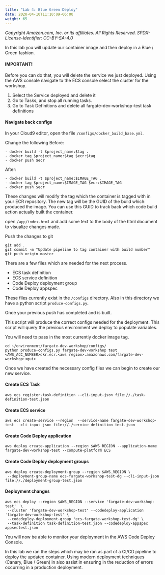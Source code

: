 ```yaml
---
title: "Lab 4: Blue Green Deploy"
date: 2020-04-10T11:10:09-06:00
weight: 65
---
```


_Copyright Amazon.com, Inc. or its affiliates. All Rights Reserved. SPDX-License-Identifier: CC-BY-SA-4.0_

In this lab you will update our container image and then deploy in a Blue / Green fashion.

#### IMPORTANT!
Before you can do that, you will delete the service we just deployed.
Using the AWS console navigate to the ECS console select the cluster for the workshop.
1. Select the Service deployed and delete it
2. Go to Tasks, and stop all running tasks.
3. Go to Task Definitions and delete all fargate-dev-workshop-test task definitions


#### Navigate back configs

In your Cloud9 editor, open the file `/configs/docker_build_base.yml`.

Change the following
Before:

    - docker build -t $project_name:$tag .
    - docker tag $project_name:$tag $ecr:$tag
    - docker push $ecr

After:

    - docker build -t $project_name:$IMAGE_TAG .
    - docker tag $project_name:$IMAGE_TAG $ecr:$IMAGE_TAG
    - docker push $ecr
    
These changes will modify the tag which the container is tagged with in your ECR repository.
The new tag will be the GUID of the build which produced the image. 
You can use this GUID to track back which code build action actually built the container.

open `/app/index.html` and add some text to the body of the html document to visualize changes made.

Push the changes to git

    git add .
    git commit -m "Update pipeline to tag container with build number"
    git push origin master

There are a few files which are needed for the next process.

* ECS task definition
* ECS service definition
* Code Deploy deployment group
* Code Deploy appspec

These files currently exist in the `/configs` directory. Also in this directory we have a python script `produce-configs.py`.

Once your previous push has completed and is built.

This script will produce the correct configs needed for the deployment. This script will query the previous environment we deploy to populate variables.

You will need to pass in the most currently docker image tag.

    cd ~/environment/fargate-dev-workshop/configs/
    python produce-configs.py fargate-dev-workshop test <AWS_ACC_NUMBER>dkr.ecr.<aws region>.amazonaws.com/fargate-dev-workshop:<gui>

Once we have created the necessary config files we can begin to create our new service.

#### Create ECS Task
    
    aws ecs register-task-definition --cli-input-json file://./task-definition-test.json

#### Create ECS service

    aws ecs create-service --region  --service-name fargate-dev-workshop-test --cli-input-json file://./service-definition-test.json

#### Create Code Deploy application

    aws deploy create-application --region $AWS_REGION --application-name fargate-dev-workshop-test --compute-platform ECS

#### Create Code Deploy deployment groups

    aws deploy create-deployment-group --region $AWS_REGION \
     --deployment-group-name ecs-fargate-workshop-test-dg --cli-input-json file://./deployment-group-test.json

#### Deployment changes

    aws ecs deploy --region $AWS_REGION --service 'fargate-dev-workshop-test'  \
     --cluster 'fargate-dev-workshop-test' --codedeploy-application 'fargate-dev-workshop-test' \
     --codedeploy-deployment-group 'ecs-fargate-workshop-test-dg' \
     --task-definition task-definition-test.json --codedeploy-appspec appsectest.json

You will now be able to monitor your deployment in the AWS Code Deploy Console.

In this lab we ran the steps which may be ran as part of a CI/CD pipeline to deploy the updated container. Using modern deployment techniques (Canary, Blue / Green) in also assist in ensuring in the reduction of errors occurring in a production deployment. 

